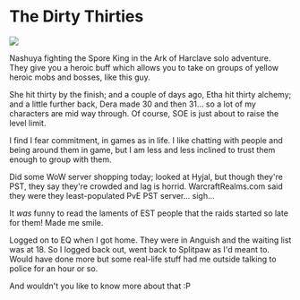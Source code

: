 # The Dirty Thirties

![](http://westkarana.com/images/sporeking.jpg)

Nashuya fighting the Spore King in the Ark of Harclave solo adventure. They give you a heroic buff which allows you to take on groups of yellow heroic mobs and bosses, like this guy.

She hit thirty by the finish; and a couple of days ago, Etha hit thirty alchemy; and a little further back, Dera made 30 and then 31... so a lot of my characters are mid way through. Of course, SOE is just about to raise the level limit.

I find I fear commitment, in games as in life. I like chatting with people and being around them in game, but I am less and less inclined to trust them enough to group with them.

Did some WoW server shopping today; looked at Hyjal, but though they're PST, they say they're crowded and lag is horrid. WarcraftRealms.com said they were they least-populated PvE PST server... sigh...

It *was* funny to read the laments of EST people that the raids started so late for them! Made me smile.

Logged on to EQ when I got home. They were in Anguish and the waiting list was at 18. So I logged back out, went back to Splitpaw as I'd meant to. Would have done more but some real-life stuff had me outside talking to police for an hour or so.

And wouldn't you like to know more about that :P
